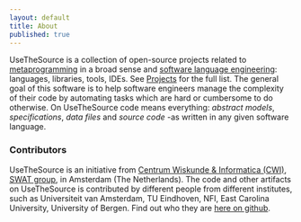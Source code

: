 ```yaml
---
layout: default
title: About
published: true
---
```


UseTheSource is a collection of open-source projects related to [metaprogramming](https://en.wikipedia.org/wiki/Metaprogramming) in a broad sense and [software language engineering](http://www.sleconf.org): languages, libraries, tools, IDEs. See [Projects](../projects/) for the full list. The general goal of this software is to help software engineers manage the complexity of their code by automating tasks which are hard or cumbersome to do otherwise. On UseTheSource code means everything: _abstract models_, _specifications_, _data files_ and _source code_ -as written in any given software language.

### Contributors

UseTheSource is an initiative from [Centrum Wiskunde & Informatica (CWI)](http://www.cwi.nl/), [SWAT group](http://www.cwi.nl/software-analysis-and-transformation), in Amsterdam (The Netherlands). The code and other artifacts on UseTheSource is contributed by different people from different institutes, such as Universiteit van Amsterdam, TU Eindhoven, NFI, East Carolina University, University of Bergen.
Find out who they are [here on github](https://github.com/orgs/usethesource/people).

